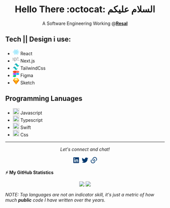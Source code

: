 <div align="center">
  
# Hello There  :octocat:   السلام عليكم    

A Software Engineering Working  @[**Resal**](https://github.com/resalApps)

</div>

## Tech || Design i use:
- <img height="20px" width="20px" src="Assesstes/react-2.svg"/>  React 
- <img height="20px" width="20px" src="Assesstes/nextjs-3.svg"/> Next.js
-  <img height="20px" width="20px" src="Assesstes/tailwindcss.svg"/> TailwindCss
- <img height="20px" width="20px" src="Assesstes/figma.svg"/>  Figma
- <img height="20px" width="20px" src="Assesstes/sketch.svg"/> Sketch

## Programming Lanuages 
- <img height="20px" width="20px" src="https://cdn.iconscout.com/icon/free/png-256/javascript-1-225993.png"/> Javascript
- <img height="20px" width="20px" src="https://cdn.iconscout.com/icon/free/png-256/typescript-1174965.png"/> Typescript
- <img height="20px" width="20px" src="https://cdn.iconscout.com/icon/free/png-256/swift-21-1175088.png"/> Swift
- <img height="20px" width="20px" src="https://unpkg.com/simple-icons@4.21.0/icons/css3.svg" /> Css



<hr>
<p align="center">
  <i>Let's connect and chat!</i>

  <p align="center">
    <a href="https://www.linkedin.com/in/mzaien/" alt="Linkedin"><img src="https://raw.githubusercontent.com/alioh/alioh/master/linkedin-box-fill.png"></a>
    <a href="https://twitter.com/Abdullah_mzaien" alt="Twitter"><img src="https://raw.githubusercontent.com/alioh/alioh/master/twitter-fill.png"></a>
    <a href="https://www.dal.design/" alt="My site"><img src="https://raw.githubusercontent.com/alioh/alioh/master/links-fill.png"></a>
  </p>

<!-- GitHub stats -->

<b>⚡ My GitHub Statistics</b>

<p align="center">
<img height="180em" src="https://mz-github-stats.vercel.app/api?username=Mzaien&show_icons=true&hide_border=true&theme=calm" />

<!-- Most Used Languages -->
<img height="180em" src="https://mz-github-stats.vercel.app/api/top-langs/?username=Mzaien&show_icons=true&hide_border=true&layout=compact&langs_count=8&theme=calm"/>

_NOTE: Top languages are not an indicator skill, it's just a metric of how much **public** code I have written over the years._

</p>

